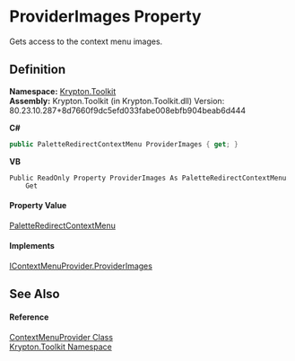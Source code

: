 # ProviderImages Property


Gets access to the context menu images.



## Definition
**Namespace:** <a href="79d2eac2-21f4-54ff-7552-b20c33c30600.md">Krypton.Toolkit</a>  
**Assembly:** Krypton.Toolkit (in Krypton.Toolkit.dll) Version: 80.23.10.287+8d7660f9dc5efd033fabe008ebfb904beab6d444

**C#**
``` C#
public PaletteRedirectContextMenu ProviderImages { get; }
```
**VB**
``` VB
Public ReadOnly Property ProviderImages As PaletteRedirectContextMenu
	Get
```



#### Property Value
<a href="d4f4bee5-0a50-3d75-8329-bd99d595cff0.md">PaletteRedirectContextMenu</a>

#### Implements
<a href="63e4d162-d6a8-eac2-330c-5e82e6f58d8d.md">IContextMenuProvider.ProviderImages</a>  


## See Also


#### Reference
<a href="1bdd5154-fb29-6360-fee9-cfdf41d2214c.md">ContextMenuProvider Class</a>  
<a href="79d2eac2-21f4-54ff-7552-b20c33c30600.md">Krypton.Toolkit Namespace</a>  
